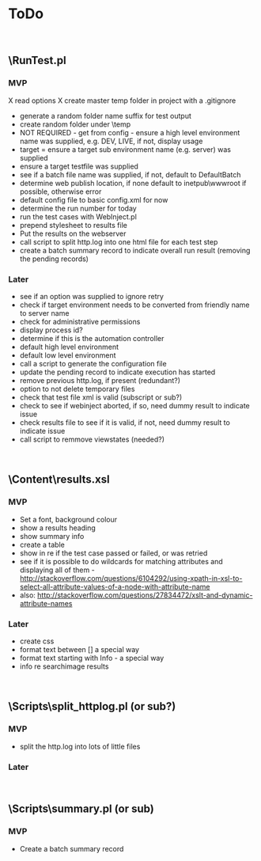 # ToDo

<br />


## \RunTest.pl

### MVP
X read options
X create master temp folder in project with a .gitignore
* generate a random folder name suffix for test output
* create random folder under \temp
* NOT REQUIRED - get from config - ensure a high level environment name was supplied, e.g. DEV, LIVE, if not, display usage
* target = ensure a target sub environment name (e.g. server) was supplied
* ensure a target testfile was supplied
* see if a batch file name was supplied, if not, default to DefaultBatch
* determine web publish location, if none default to inetpub\wwwroot if possible, otherwise error
* default config file to basic config.xml for now
* determine the run number for today
* run the test cases with WebInject.pl
* prepend stylesheet to results file
* Put the results on the webserver
* call script to split http.log into one html file for each test step
* create a batch summary record to indicate overall run result (removing the pending records)

### Later
* see if an option was supplied to ignore retry
* check if target environment needs to be converted from friendly name to server name
* check for administrative permissions
* display process id?
* determine if this is the automation controller
* default high level environment
* default low level environment
* call a script to generate the configuration file
* update the pending record to indicate execution has started
* remove previous http.log, if present (redundant?)
* option to not delete temporary files
* check that test file xml is valid (subscript or sub?)
* check to see if webinject aborted, if so, need dummy result to indicate issue
* check results file to see if it is valid, if not, need dummy result to indicate issue
* call script to remmove viewstates (needed?)

<br />


## \Content\results.xsl

### MVP
* Set a font, background colour
* show a results heading
* show summary info
* create a table
* show in re if the test case passed or failed, or was retried
* see if it is possible to do wildcards for matching attributes and displaying all of them - http://stackoverflow.com/questions/6104292/using-xpath-in-xsl-to-select-all-attribute-values-of-a-node-with-attribute-name
* also: http://stackoverflow.com/questions/27834472/xslt-and-dynamic-attribute-names

### Later
* create css
* format text between [] a special way
* format text starting with Info - a special way
* info re searchimage results

<br />


## \Scripts\split_httplog.pl (or sub?)

### MVP
* split the http.log into lots of little files

### Later

<br />


## \Scripts\summary.pl (or sub)

### MVP
* Create a batch summary record


